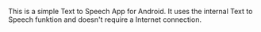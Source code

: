 This is a simple Text to Speech App for Android.
It uses the internal Text to Speech funktion and doesn't require a Internet connection.

